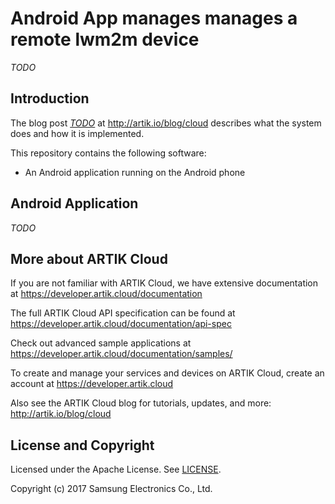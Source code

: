 # Android App manages manages a remote lwm2m device

*TODO*

Introduction
-------------

The blog post [*TODO*](https://blog.samsungsami.io/development/iot/mobile/rules/2016/03/23/develop-an-android-app-to-manage-sami-rules.html) at http://artik.io/blog/cloud describes what the system does and how it is implemented.

This repository contains the following software:

 - An Android application running on the Android phone

Android Application
-------------

*TODO*

More about ARTIK Cloud
---------------------

If you are not familiar with ARTIK Cloud, we have extensive documentation at https://developer.artik.cloud/documentation

The full ARTIK Cloud API specification can be found at https://developer.artik.cloud/documentation/api-spec

Check out advanced sample applications at https://developer.artik.cloud/documentation/samples/

To create and manage your services and devices on ARTIK Cloud, create an account at https://developer.artik.cloud

Also see the ARTIK Cloud blog for tutorials, updates, and more: http://artik.io/blog/cloud

License and Copyright
---------------------

Licensed under the Apache License. See [LICENSE](LICENSE).

Copyright (c) 2017 Samsung Electronics Co., Ltd.
